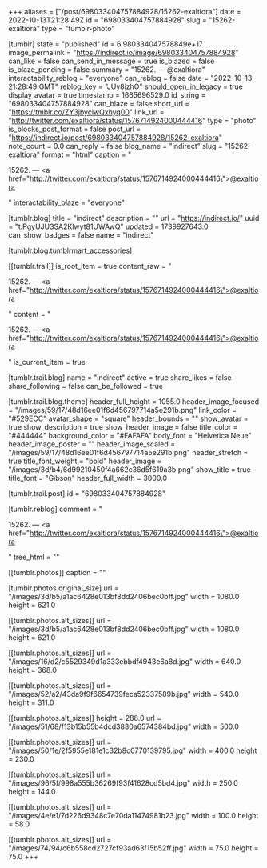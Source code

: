 +++
aliases = ["/post/698033404757884928/15262-exaltiora"]
date = 2022-10-13T21:28:49Z
id = "698033404757884928"
slug = "15262-exaltiora"
type = "tumblr-photo"

[tumblr]
state = "published"
id = 6.980334047578849e+17
image_permalink = "https://indirect.io/image/698033404757884928"
can_like = false
can_send_in_message = true
is_blazed = false
is_blaze_pending = false
summary = "15262. — @exaltiora"
interactability_reblog = "everyone"
can_reblog = false
date = "2022-10-13 21:28:49 GMT"
reblog_key = "JUy8izhO"
should_open_in_legacy = true
display_avatar = true
timestamp = 1665696529.0
id_string = "698033404757884928"
can_blaze = false
short_url = "https://tmblr.co/ZY3jbyclwQxhyq00"
link_url = "http://twitter.com/exaltiora/status/1576714924000444416"
type = "photo"
is_blocks_post_format = false
post_url = "https://indirect.io/post/698033404757884928/15262-exaltiora"
note_count = 0.0
can_reply = false
blog_name = "indirect"
slug = "15262-exaltiora"
format = "html"
caption = "<p>15262. — <a href=\"http://twitter.com/exaltiora/status/1576714924000444416\">@exaltiora</a></p>"
interactability_blaze = "everyone"

[tumblr.blog]
title = "indirect"
description = ""
url = "https://indirect.io/"
uuid = "t:PgyUJU3SA2Klwyt81UWAwQ"
updated = 1739927643.0
can_show_badges = false
name = "indirect"

[tumblr.blog.tumblrmart_accessories]

[[tumblr.trail]]
is_root_item = true
content_raw = "<p>15262. — <a href=\"http://twitter.com/exaltiora/status/1576714924000444416\">@exaltiora</a></p>"
content = "<p>15262. &mdash; <a href=\"http://twitter.com/exaltiora/status/1576714924000444416\">@exaltiora</a></p>"
is_current_item = true

[tumblr.trail.blog]
name = "indirect"
active = true
share_likes = false
share_following = false
can_be_followed = true

[tumblr.trail.blog.theme]
header_full_height = 1055.0
header_image_focused = "/images/59/17/48d16ee01f6d456797714a5e291b.png"
link_color = "#529ECC"
avatar_shape = "square"
header_bounds = ""
show_avatar = true
show_description = true
show_header_image = false
title_color = "#444444"
background_color = "#FAFAFA"
body_font = "Helvetica Neue"
header_image_poster = ""
header_image_scaled = "/images/59/17/48d16ee01f6d456797714a5e291b.png"
header_stretch = true
title_font_weight = "bold"
header_image = "/images/3d/b4/6d99210450f4a662c36d5f619a3b.png"
show_title = true
title_font = "Gibson"
header_full_width = 3000.0

[tumblr.trail.post]
id = "698033404757884928"

[tumblr.reblog]
comment = "<p>15262. — <a href=\"http://twitter.com/exaltiora/status/1576714924000444416\">@exaltiora</a></p>"
tree_html = ""

[[tumblr.photos]]
caption = ""

[tumblr.photos.original_size]
url = "/images/3d/b5/a1ac6428e013bf8dd2406bec0bff.jpg"
width = 1080.0
height = 621.0

[[tumblr.photos.alt_sizes]]
url = "/images/3d/b5/a1ac6428e013bf8dd2406bec0bff.jpg"
width = 1080.0
height = 621.0

[[tumblr.photos.alt_sizes]]
url = "/images/16/d2/c5529349d1a333ebbdf4943e6a8d.jpg"
width = 640.0
height = 368.0

[[tumblr.photos.alt_sizes]]
url = "/images/52/a2/43da9f9f6654739feca52337589b.jpg"
width = 540.0
height = 311.0

[[tumblr.photos.alt_sizes]]
height = 288.0
url = "/images/51/68/f13b15b55b4dcd3830a6574384bd.jpg"
width = 500.0

[[tumblr.photos.alt_sizes]]
url = "/images/50/1e/2f5955e181e1c32b8c0770139795.jpg"
width = 400.0
height = 230.0

[[tumblr.photos.alt_sizes]]
url = "/images/96/5f/998a555b36269f93f41628cd5bd4.jpg"
width = 250.0
height = 144.0

[[tumblr.photos.alt_sizes]]
url = "/images/4e/e1/7d226d9348c7e70da11474981b23.jpg"
width = 100.0
height = 58.0

[[tumblr.photos.alt_sizes]]
url = "/images/74/94/c6b558cd2727cf93ad63f15b52ff.jpg"
width = 75.0
height = 75.0
+++
